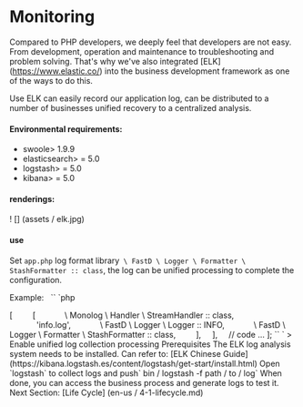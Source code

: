 # Monitoring

Compared to PHP developers, we deeply feel that developers are not easy. From development, operation and maintenance to troubleshooting and problem solving. That's why we've also integrated [ELK] (https://www.elastic.co/) into the business development framework as one of the ways to do this.

Use ELK can easily record our application log, can be distributed to a number of businesses unified recovery to a centralized analysis.

#### Environmental requirements:

* swoole> 1.9.9
* elasticsearch> = 5.0
* logstash> = 5.0
* kibana> = 5.0

#### renderings:

! [] (assets / elk.jpg)

#### use

Set `app.php` log format library` \ FastD \ Logger \ Formatter \ StashFormatter :: class`, the log can be unified processing to complete the configuration.

Example:
 
`` `php
<? php

return [
    // code ...
    'log' => [
        [
            \ Monolog \ Handler \ StreamHandler :: class,
            'info.log',
            \ FastD \ Logger \ Logger :: INFO,
            \ FastD \ Logger \ Formatter \ StashFormatter :: class,
        ],
    ],
    // code ...
];
`` `

> Enable unified log collection processing Prerequisites The ELK log analysis system needs to be installed. Can refer to: [ELK Chinese Guide] (https://kibana.logstash.es/content/logstash/get-start/install.html)

Open `logstash` to collect logs and push` bin / logstash -f path / to / log`

When done, you can access the business process and generate logs to test it.

Next Section: [Life Cycle] (en-us / 4-1-lifecycle.md)